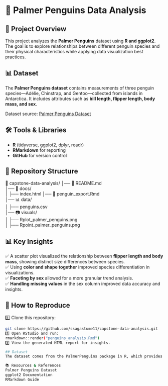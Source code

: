 # 🐧 Palmer Penguins Data Analysis

## 📌 Project Overview
This project analyzes the **Palmer Penguins** dataset using **R and ggplot2**. The goal is to explore relationships between different penguin species and their physical characteristics while applying data visualization best practices.  

## 📊 Dataset  
The **Palmer Penguins dataset** contains measurements of three penguin species—Adélie, Chinstrap, and Gentoo—collected from islands in Antarctica. It includes attributes such as **bill length, flipper length, body mass, and sex**.  

Dataset source: [Palmer Penguins Dataset](https://allisonhorst.github.io/palmerpenguins/)  

## 🛠️ Tools & Libraries  
- **R** (tidyverse, ggplot2, dplyr, readr)  
- **RMarkdown** for reporting  
- **GitHub** for version control  

## 📁 Repository Structure  

📁 capstone-data-analysis/
│── 📜 README.md        
│── 📁 docs/             
│    ├── index.html
│── 📜 penguin_export.Rmd  
│── 📊 data/              
│    ├── penguins.csv  
│── 📷 visuals/         
│    ├── Rplot_palmer_penguins.png  
│    ├── Rpoint_palmer_penguins.png  



## 📊 Key Insights  
✅ A scatter plot visualized the relationship between **flipper length and body mass**, showing distinct size differences between species.  
✅ Using **color and shape together** improved species differentiation in visualizations.  
✅ **Faceting by sex** allowed for a more granular trend analysis.  
✅ **Handling missing values** in the sex column improved data accuracy and insights.  

## 🚀 How to Reproduce  
1️⃣ Clone this repository:  
```bash
git clone https://github.com/ssagastume11/capstone-data-analysis.git
2️⃣ Open RStudio and run:
rmarkdown::render("penguins_analysis.Rmd")
3️⃣ View the generated HTML report for insights.

## Dataset
The dataset comes from the PalmerPenguins package in R, which provides ecological data for three penguin species in Antarctica.

📚 Resources & References
Palmer Penguins Dataset
ggplot2 Documentation
RMarkdown Guide
